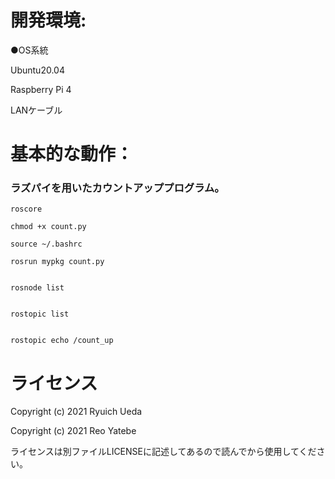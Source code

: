 

# 開発環境:
●OS系統

Ubuntu20.04

Raspberry Pi 4</span>

LANケーブル



# 基本的な動作：
### ラズパイを用いたカウントアッププログラム。

 ```
roscore
 ```
 ```
chmod +x count.py
 ```
 ```
source ~/.bashrc
 ```
 ```
rosrun mypkg count.py
 ```
 ```

rosnode list
 ```
 ```
 
rostopic list
 ```
 ```

rostopic echo /count_up
 ```



 # ライセンス

Copyright (c) 2021 Ryuich Ueda

Copyright (c) 2021 Reo Yatebe

ライセンスは別ファイルLICENSEに記述してあるので読んでから使用してください。
